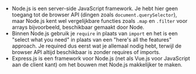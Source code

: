 - Node.js is een server-side JavaScript framework. Je hebt hier geen toegang tot de browser API (dingen zoals `document.querySelector`), maar Node.js kent wel vergelijkbare functies zoals `.map` en `.filter` voor arrays bijvoorbeeld, beschikbaar gemaakt door Node.
- Binnen Node.js gebruik je `require` in plaats van `import` en het is een "select what you need" in plaats van een "here's all the features" approach. Je required dus eerst wat je allemaal nodig hebt, terwijl de browser API altijd beschikbaar is zonder requires of imports.
- Express.js is een framework voor Node.js (net als Vue.js voor JavaScript aan de client kant) om het bouwen met Node.js makkelijker te maken.